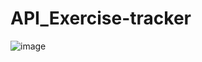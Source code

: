 # API_Exercise-tracker

![image](https://user-images.githubusercontent.com/99662300/171178064-512a8818-a92a-434e-b482-f60b58c7be2f.png)
